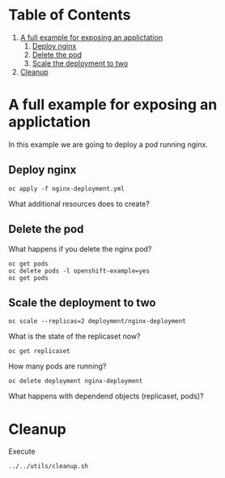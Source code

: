 
# Table of Contents

1.  [A full example for exposing an applictation](#org7d10be1)
    1.  [Deploy nginx](#orgc2251d3)
    2.  [Delete the pod](#org1a23b17)
    3.  [Scale the deployment to two](#orgbde4be5)
2.  [Cleanup](#org0137088)


<a id="org7d10be1"></a>

# A full example for exposing an applictation

In this example we are going to deploy a pod running nginx.


<a id="orgc2251d3"></a>

## Deploy nginx

    oc apply -f nginx-deployment.yml

What additional resources does to create?


<a id="org1a23b17"></a>

## Delete the pod

What happens if you delete the nginx pod?

    oc get pods
    oc delete pods -l openshift-example=yes
    oc get pods


<a id="orgbde4be5"></a>

## Scale the deployment to two

    oc scale --replicas=2 deployment/nginx-deployment

What is the state of the replicaset now?

    oc get replicaset

How many pods are running?

    oc delete deployment nginx-deployment

What happens with dependend objects (replicaset, pods)?


<a id="org0137088"></a>

# Cleanup

Execute

    ../../utils/cleanup.sh
